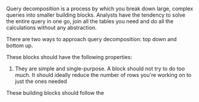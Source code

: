 Query decomposition is a process by which you break down large, complex queries into smaller building blocks. Analysts have the tendency to solve the entire query in one go, join all the tables you need and do all the calculations without any abstraction.

There are two ways to approach query decomposition: top down and bottom up.

These blocks should have the following properties:
1. They are simple and single-purpose. A block should not try to do too much. It should ideally reduce the number of rows you're working on to just the ones needed

These building blocks should follow the